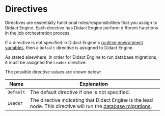 # Directives

Directives are essentially functional roles/responsibilities that you assign to Didact Engine. Each directive has Didact Engine perform different functions in the job orchestration process.

If a directive is not specified in Didact Engine's [runtime environment variables](/core-concepts/didact-engine/environment-variables), then a `Default` directive is assigned to Didact Engine.

As stated elsewhere, in order for Didact Engine to run database migrations, it must be assigned the `Leader` directive.

The possible directive values are shown below:

| Name | Explanation |
| --- | --- |
| `Default` | The default directive if one is not specified. |
| `Leader` | The directive indicating that Didact Engine is the lead node. This directive will run the [database migrations](/core-concepts/didact-engine/database-migrations). |